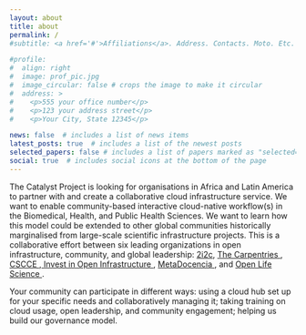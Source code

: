 ```yaml
---
layout: about
title: about
permalink: /
#subtitle: <a href='#'>Affiliations</a>. Address. Contacts. Moto. Etc.

#profile:
#  align: right
#  image: prof_pic.jpg
#  image_circular: false # crops the image to make it circular
#  address: >
#    <p>555 your office number</p>
#    <p>123 your address street</p>
#    <p>Your City, State 12345</p>

news: false  # includes a list of news items
latest_posts: true  # includes a list of the newest posts
selected_papers: false # includes a list of papers marked as "selected={true}"
social: true  # includes social icons at the bottom of the page
---
```


The Catalyst Project is looking for organisations in Africa and Latin America to partner with and create a collaborative cloud infrastructure service. We want to enable community-based interactive cloud-native workflow(s) in the Biomedical, Health, and Public Health Sciences. We want to learn how this model could be extended to other global communities historically marginalised from large-scale scientific infrastructure projects. This is a collaborative effort between six leading organizations in open infrastructure, community, and global leadership: <a href ='https://2i2c.org/'>2i2c</a>, <a  href ='https://carpentries.org/index.html'> The Carpentries </a>,<a href ='https://www.cscce.org/'> CSCCE </a>,<a href ='https://investinopen.org/'> Invest in Open Infrastructure </a>, <a href ='https://www.metadocencia.org/'> MetaDocencia </a>, and <a href ='https://openlifesci.org/'> Open Life Science </a>.

Your community can participate in different ways: using a cloud hub set up for your specific needs and collaboratively managing it; taking training on cloud usage, open leadership, and community engagement; helping us build our governance model.


